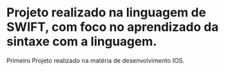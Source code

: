 # Projeto realizado na linguagem de SWIFT, com foco no aprendizado da sintaxe com a linguagem.
Primeiro Projeto realizado na matéria de desenvolvimento IOS.
